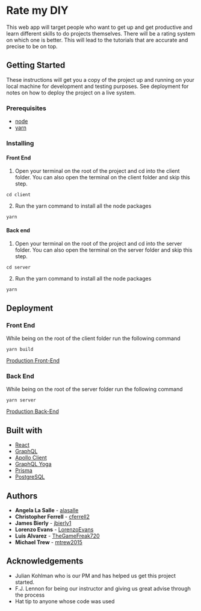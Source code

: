 # Rate my DIY

This web app will target people who want to get up and get productive and learn different skills to do projects themselves. There will be a rating system on which one is better. This will lead to the tutorials that are accurate and precise to be on top.

## Getting Started

These instructions will get you a copy of the project up and running on your local machine for development and testing purposes. See deployment for notes on how to deploy the project on a live system.

### Prerequisites

- [node](https://nodejs.org/en/)
- [yarn](https://yarnpkg.com/en/)

### Installing

#### Front End

1. Open your terminal on the root of the project and cd into the client folder. You can also open the terminal on the client folder and skip this step.

```
cd client
```

2. Run the yarn command to install all the node packages

```
yarn
```

#### Back end

1. Open your terminal on the root of the project and cd into the server folder. You can also open the terminal on the server folder and skip this step.

```
cd server
```

2. Run the yarn command to install all the node packages

```
yarn
```

## Deployment

### Front End

While being on the root of the client folder run the following command

```
yarn build
```

[Production Front-End](https://console.firebase.google.com/u/1/project/ratemydiy-9453b/hosting/main)

### Back End

While being on the root of the server folder run the following command

```
yarn server
```

[Production Back-End](https://labspt-diy-1bdc9280b0.herokuapp.com/labspt2-diy/production)

## Built with

- [React](https://reactjs.org/)
- [GraphQL](https://graphql.org/)
- [Apollo Client](https://www.apollographql.com/docs/react/)
- [GraphQL Yoga](https://github.com/prisma/graphql-yoga)
- [Prisma](https://www.prisma.io/)
- [PostgreSQL](https://www.postgresql.org/)

## Authors

- **Angela La Salle** - [alasalle](https://github.com/alasalle)
- **Christopher Ferrell** - [cferrell2](https://github.com/cferrell2)
- **James Bierly** - [jbierly1](https://github.com/jbierly1)
- **Lorenzo Evans** - [LorenzoEvans](https://github.com/LorenzoEvans)
- **Luis Alvarez** - [TheGameFreak720](https://github.com/TheGameFreak720)
- **Michael Trew** - [mtrew2015](https://github.com/mtrew2015)

## Acknowledgements

- Julian Kohlman who is our PM and has helped us get this project started.
- F.J. Lennon for being our instructor and giving us great advise through the process
- Hat tip to anyone whose code was used
